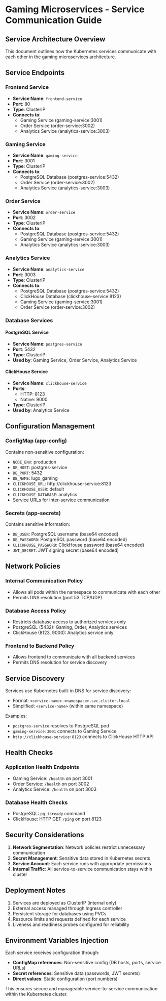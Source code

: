 # Gaming Microservices - Service Communication Guide

## Service Architecture Overview

This document outlines how the Kubernetes services communicate with each other in the gaming microservices architecture.

## Service Endpoints

### Frontend Service
- **Service Name**: `frontend-service`
- **Port**: 80
- **Type**: ClusterIP
- **Connects to**: 
  - Gaming Service (gaming-service:3001)
  - Order Service (order-service:3002)
  - Analytics Service (analytics-service:3003)

### Gaming Service
- **Service Name**: `gaming-service`
- **Port**: 3001
- **Type**: ClusterIP
- **Connects to**:
  - PostgreSQL Database (postgres-service:5432)
  - Order Service (order-service:3002)
  - Analytics Service (analytics-service:3003)

### Order Service
- **Service Name**: `order-service`
- **Port**: 3002
- **Type**: ClusterIP
- **Connects to**:
  - PostgreSQL Database (postgres-service:5432)
  - Gaming Service (gaming-service:3001)
  - Analytics Service (analytics-service:3003)

### Analytics Service
- **Service Name**: `analytics-service`
- **Port**: 3003
- **Type**: ClusterIP
- **Connects to**:
  - PostgreSQL Database (postgres-service:5432)
  - ClickHouse Database (clickhouse-service:8123)
  - Gaming Service (gaming-service:3001)
  - Order Service (order-service:3002)

### Database Services

#### PostgreSQL Service
- **Service Name**: `postgres-service`
- **Port**: 5432
- **Type**: ClusterIP
- **Used by**: Gaming Service, Order Service, Analytics Service

#### ClickHouse Service
- **Service Name**: `clickhouse-service`
- **Ports**: 
  - HTTP: 8123
  - Native: 9000
- **Type**: ClusterIP
- **Used by**: Analytics Service

## Configuration Management

### ConfigMap (app-config)
Contains non-sensitive configuration:
- `NODE_ENV`: production
- `DB_HOST`: postgres-service
- `DB_PORT`: 5432
- `DB_NAME`: lugx_gaming
- `CLICKHOUSE_URL`: http://clickhouse-service:8123
- `CLICKHOUSE_USER`: default
- `CLICKHOUSE_DATABASE`: analytics
- Service URLs for inter-service communication

### Secrets (app-secrets)
Contains sensitive information:
- `DB_USER`: PostgreSQL username (base64 encoded)
- `DB_PASSWORD`: PostgreSQL password (base64 encoded)
- `CLICKHOUSE_PASSWORD`: ClickHouse password (base64 encoded)
- `JWT_SECRET`: JWT signing secret (base64 encoded)

## Network Policies

### Internal Communication Policy
- Allows all pods within the namespace to communicate with each other
- Permits DNS resolution (port 53 TCP/UDP)

### Database Access Policy
- Restricts database access to authorized services only
- PostgreSQL (5432): Gaming, Order, Analytics services
- ClickHouse (8123, 9000): Analytics service only

### Frontend to Backend Policy
- Allows frontend to communicate with all backend services
- Permits DNS resolution for service discovery

## Service Discovery

Services use Kubernetes built-in DNS for service discovery:
- Format: `<service-name>.<namespace>.svc.cluster.local`
- Simplified: `<service-name>` (within same namespace)

Examples:
- `postgres-service` resolves to PostgreSQL pod
- `gaming-service:3001` connects to Gaming Service
- `http://clickhouse-service:8123` connects to ClickHouse HTTP API

## Health Checks

### Application Health Endpoints
- Gaming Service: `/health` on port 3001
- Order Service: `/health` on port 3002
- Analytics Service: `/health` on port 3003

### Database Health Checks
- PostgreSQL: `pg_isready` command
- ClickHouse: HTTP GET `/ping` on port 8123

## Security Considerations

1. **Network Segmentation**: Network policies restrict unnecessary communication
2. **Secret Management**: Sensitive data stored in Kubernetes secrets
3. **Service Account**: Each service runs with appropriate permissions
4. **Internal Traffic**: All service-to-service communication stays within cluster

## Deployment Notes

1. Services are deployed as ClusterIP (internal only)
2. External access managed through Ingress controller
3. Persistent storage for databases using PVCs
4. Resource limits and requests defined for each service
5. Liveness and readiness probes configured for reliability

## Environment Variables Injection

Each service receives configuration through:
- **ConfigMap references**: Non-sensitive config (DB hosts, ports, service URLs)
- **Secret references**: Sensitive data (passwords, JWT secrets)
- **Direct values**: Static configuration (port numbers)

This ensures secure and manageable service-to-service communication within the Kubernetes cluster.
